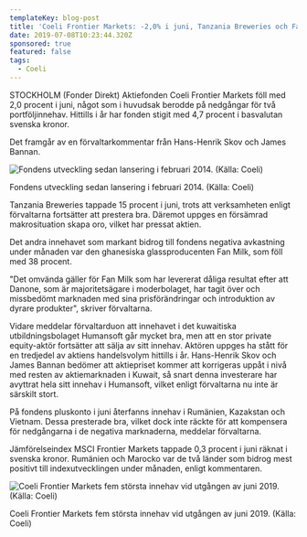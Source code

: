 ```yaml
---
templateKey: blog-post
title: 'Coeli Frontier Markets: -2,0% i juni, Tanzania Breweries och Fan Milk tyngde'
date: 2019-07-08T10:23:44.320Z
sponsored: true
featured: false
tags:
  - Coeli
---
```

STOCKHOLM (Fonder Direkt) Aktiefonden Coeli Frontier Markets föll med 2,0 procent i juni, något som i huvudsak berodde på nedgångar för två portföljinnehav. Hittills i år har fonden stigit med 4,7 procent i basvalutan svenska kronor.



Det framgår av en förvaltarkommentar från Hans-Henrik Skov och James Bannan.

![Fondens utveckling sedan lansering i februari 2014. (Källa: Coeli)](/img/coeli8jul3.png)

<span class="image-caption">Fondens utveckling sedan lansering i februari 2014. (Källa: Coeli)</span>

Tanzania Breweries tappade 15 procent i juni, trots att verksamheten enligt förvaltarna fortsätter att prestera bra. Däremot uppges en försämrad makrosituation skapa oro, vilket har pressat aktien.



Det andra innehavet som markant bidrog till fondens negativa avkastning under månaden var den ghanesiska glassproducenten Fan Milk, som föll med 38 procent.



"Det omvända gäller för Fan Milk som har levererat dåliga resultat efter att Danone, som är majoritetsägare i moderbolaget, har tagit över och missbedömt marknaden med sina prisförändringar och introduktion av dyrare produkter", skriver förvaltarna.



Vidare meddelar förvaltarduon att innehavet i det kuwaitiska utbildningsbolaget Humansoft går mycket bra, men att en stor private equity-aktör fortsätter att sälja av sitt innehav. Aktören uppges ha stått för en tredjedel av aktiens handelsvolym hittills i år. Hans-Henrik Skov och James Bannan bedömer att aktiepriset kommer att korrigeras uppåt i nivå med resten av aktiemarknaden i Kuwait, så snart denna investerare har avyttrat hela sitt innehav i Humansoft, vilket enligt förvaltarna nu inte är särskilt stort.



På fondens pluskonto i juni återfanns innehav i Rumänien, Kazakstan och Vietnam. Dessa presterade bra, vilket dock inte räckte för att kompensera för nedgångarna i de negativa marknaderna, meddelar förvaltarna.



Jämförelseindex MSCI Frontier Markets tappade 0,3 procent i juni räknat i svenska kronor. Rumänien och Marocko var de två länder som bidrog mest positivt till indexutvecklingen under månaden, enligt kommentaren.

![  Coeli Frontier Markets fem största innehav vid utgången av juni 2019. (Källa: Coeli)](/img/coeli8jul4.png)

<span class="image-caption">  Coeli Frontier Markets fem största innehav vid utgången av juni 2019. (Källa: Coeli)</span>
